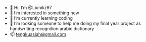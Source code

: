 - 👋 Hi, I’m @Lionikz97
- 👀 I’m interested in something new
- 🌱 I’m currently learning coding 
- 💞️ I’m looking someone to help me doing my final year project as handwriting recognition arabic dictionary 
- 📫 tengkuasiah@gmail.com

<!---
Lionikz97/Lionikz97 is a ✨ special ✨ repository because its `README.md` (this file) appears on your GitHub profile.
You can click the Preview link to take a look at your changes.
--->
